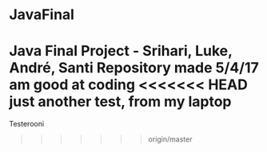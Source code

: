 # JavaFinal
Java Final Project - Srihari, Luke, André, Santi
Repository made 5/4/17
am good at coding
<<<<<<< HEAD
just another test, from my laptop
=======
Testerooni
>>>>>>> origin/master
